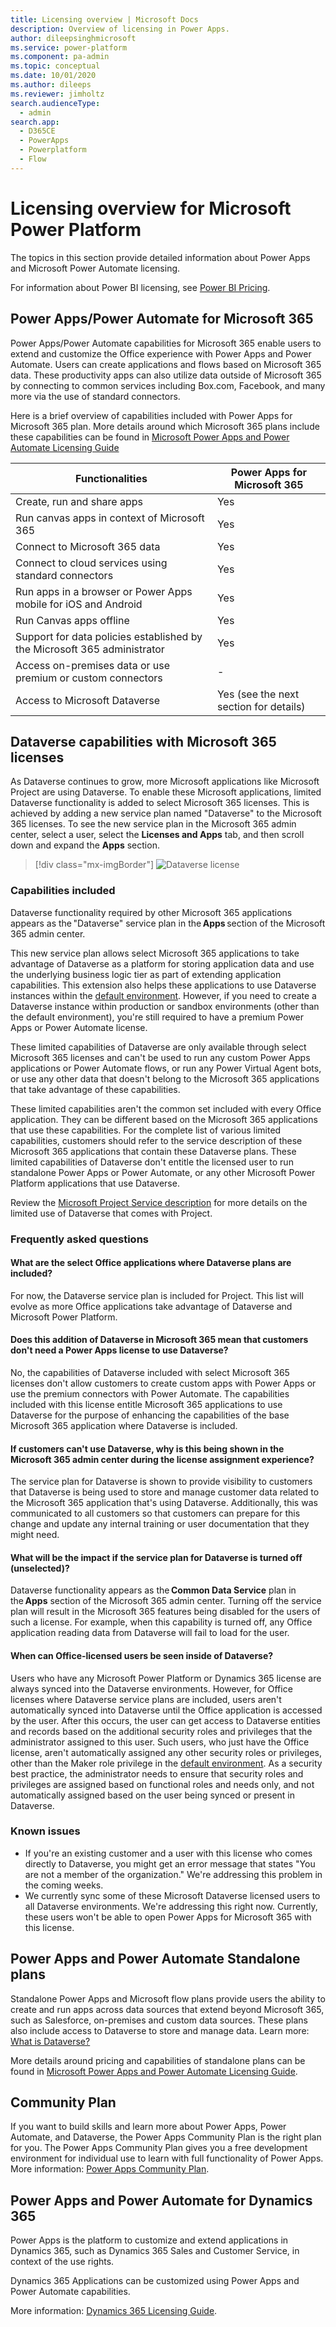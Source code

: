 ```yaml
---
title: Licensing overview | Microsoft Docs
description: Overview of licensing in Power Apps.
author: dileepsinghmicrosoft
ms.service: power-platform
ms.component: pa-admin
ms.topic: conceptual
ms.date: 10/01/2020
ms.author: dileeps
ms.reviewer: jimholtz
search.audienceType: 
  - admin
search.app:
  - D365CE
  - PowerApps
  - Powerplatform
  - Flow
---
```


# Licensing overview for Microsoft Power Platform

The topics in this section provide detailed information about Power Apps and Microsoft Power Automate licensing.

For information about Power BI licensing, see [Power BI Pricing](https://powerbi.microsoft.com/pricing/).

## Power Apps/Power Automate for Microsoft 365

Power Apps/Power Automate capabilities for Microsoft 365 enable users to extend and customize the Office experience with Power Apps and Power Automate. Users can create applications and flows based on Microsoft 365 data. These productivity apps can also utilize data outside of Microsoft 365 by connecting to common services including Box.com, Facebook, and many more via the use of standard connectors.

Here is a brief overview of capabilities included with Power Apps for Microsoft 365 plan. More details around which Microsoft 365 plans include these capabilities can be found in [Microsoft Power Apps and Power Automate Licensing Guide](https://go.microsoft.com/fwlink/?linkid=2085130)


| Functionalities                                                   | Power Apps for Microsoft 365 |
|-----------------------------------------------------------------------|------------------------------|
| Create, run and share apps                                            | Yes                          |
| Run canvas apps in context of Microsoft 365                              | Yes                          |
| Connect to Microsoft 365 data                                            | Yes                          |
| Connect to cloud services using standard connectors                   | Yes                          |
| Run apps in a browser or Power Apps mobile for iOS and Android         | Yes                          |
| Run Canvas apps offline                                               | Yes                          |
| Support for data policies established by the Microsoft 365 administrator | Yes                          |
| Access on-premises data or use premium or custom connectors           | \-                           |
| Access to Microsoft Dataverse                    | Yes (see the next section for details)                |

## Dataverse capabilities with Microsoft 365 licenses

As Dataverse continues to grow, more Microsoft applications like Microsoft Project are using Dataverse. To enable these Microsoft applications, limited Dataverse functionality is added to select Microsoft 365 licenses. This is achieved by adding a new service plan named "Dataverse" to the Microsoft 365 licenses. To see the new service plan in the Microsoft 365 admin center, select a user, select the **Licenses and Apps** tab, and then scroll down and expand the **Apps** section. 

> [!div class="mx-imgBorder"] 
> ![Dataverse license](./media/common-data-service-license.png "Dataverse license")

### Capabilities included 

Dataverse functionality required by other Microsoft 365 applications appears as the "Dataverse" service plan in the **Apps** section of the Microsoft 365 admin center.  

This new service plan allows select Microsoft 365 applications to take advantage of Dataverse as a platform for storing application data and use the underlying business logic tier as part of extending application capabilities. This extension also helps these applications to use Dataverse instances within the [default environment](environments-overview.md#the-default-environment). However, if you need to create a Dataverse instance within production or sandbox environments (other than the default environment), you're still required to have a premium Power Apps or Power Automate license. 

These limited capabilities of Dataverse are only available through select Microsoft 365 licenses and can't be used to run any custom Power Apps applications or Power Automate flows, or run any Power Virtual Agent bots, or use any other data that doesn't belong to the Microsoft 365 applications that take advantage of these capabilities. 

These limited capabilities aren't the common set included with every Office application. They can be different based on the Microsoft 365 applications that use these capabilities. For the complete list of various limited capabilities, customers should refer to the service description of these Microsoft 365 applications that contain these Dataverse plans. These limited capabilities of Dataverse don't entitle the licensed user to run standalone Power Apps or Power Automate, or any other Microsoft Power Platform applications that use Dataverse. 

Review the [Microsoft Project Service description](https://docs.microsoft.com/office365/servicedescriptions/project-online-service-description/project-online-service-description) for more details on the limited use of Dataverse that comes with Project. 

### Frequently asked questions

#### What are the select Office applications where Dataverse plans are included?

For now, the Dataverse service plan is included for Project. This list will evolve as more Office applications take advantage of Dataverse and Microsoft Power Platform.

#### Does this addition of Dataverse in Microsoft 365 mean that customers don't need a Power Apps license to use Dataverse?  

No, the capabilities of Dataverse included with select Microsoft 365 licenses don't allow customers to create custom apps with Power Apps or use the premium connectors with Power Automate. The capabilities included with this license entitle Microsoft 365 applications to use Dataverse for the purpose of enhancing the capabilities of the base Microsoft 365 application where Dataverse is included.

#### If customers can't use Dataverse, why is this being shown in the Microsoft 365 admin center during the license assignment experience?  

The service plan for Dataverse is shown to provide visibility to customers that Dataverse is being used to store and manage customer data related to the Microsoft 365 application that's using Dataverse. Additionally, this was communicated to all customers so that customers can prepare for this change and update any internal training or user documentation that they might need.

#### What will be the impact if the service plan for Dataverse is turned off (unselected)?  

Dataverse functionality appears as the **Common Data Service** plan in the **Apps** section of the Microsoft 365 admin center. Turning off the service plan will result in the Microsoft 365 features being disabled for the users of such a license. For example, when this capability is turned off, any Office application reading data from Dataverse will fail to load for the user.  

#### When can Office-licensed users be seen inside of Dataverse?

Users who have any Microsoft Power Platform or Dynamics 365 license are always synced into the Dataverse environments. However, for Office licenses where Dataverse service plans are included, users aren't automatically synced into Dataverse until the Office application is accessed by the user. After this occurs, the user can get access to Dataverse entities and records based on the additional security roles and privileges that the administrator assigned to this user. Such users, who just have the Office license, aren't automatically assigned any other security roles or privileges, other than the Maker role privilege in the [default environment](environments-overview.md#the-default-environment). As a security best practice, the administrator needs to ensure that security roles and privileges are assigned based on functional roles and needs only, and not automatically assigned based on the user being synced or present in Dataverse. 

### Known issues

- If you're an existing customer and a user with this license who comes directly to Dataverse, you might get an error message that states "You are not a member of the organization." We're addressing this problem in the coming weeks.
- We currently sync some of these Microsoft Dataverse licensed users to all Dataverse environments. We're addressing this right now. Currently, these users won't be able to open Power Apps for Microsoft 365 with this license.

## Power Apps and Power Automate Standalone plans

Standalone Power Apps and Microsoft flow plans provide users the ability to create and run apps across data sources that extend beyond Microsoft 365, such as Salesforce, on-premises and custom data sources. These plans also include access to Dataverse to store and manage data. Learn more: [What is Dataverse?](https://docs.microsoft.com/powerapps/maker/common-data-service/data-platform-intro)

More details around pricing and capabilities of standalone plans can be found in [Microsoft Power Apps and Power Automate Licensing Guide](https://go.microsoft.com/fwlink/?linkid=2085130).

## Community Plan

If you want to build skills and learn more about Power Apps, Power Automate, and Dataverse, the Power Apps Community Plan is the right plan for you. The Power Apps Community Plan gives you a free development environment for individual use to learn with full functionality of Power Apps. More information: [Power Apps Community Plan](https://powerapps.microsoft.com/communityplan/).

## Power Apps and Power Automate for Dynamics 365

Power Apps is the platform to customize and extend applications in Dynamics 365, such as Dynamics 365 Sales and Customer Service, in context of the use rights.

Dynamics 365 Applications can be customized using Power Apps and Power Automate capabilities.

More information: [Dynamics 365 Licensing Guide](https://go.microsoft.com/fwlink/p/?LinkId=866544).

